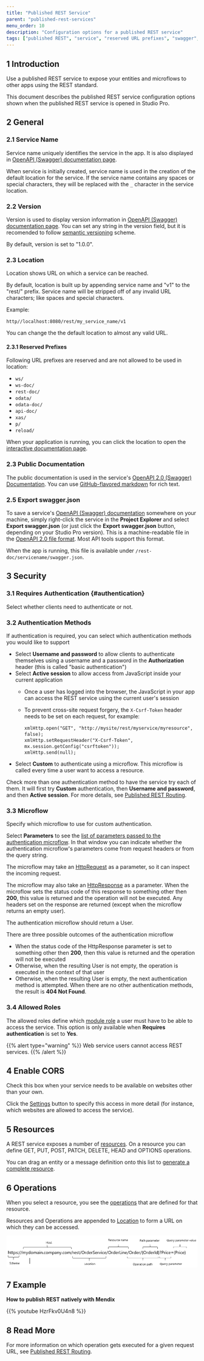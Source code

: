 ```yaml
---
title: "Published REST Service"
parent: "published-rest-services"
menu_order: 10
description: "Configuration options for a published REST service"
tags: ["published REST", "service", "reserved URL prefixes", "swagger", "security", "CORS", "resources", "operation", "how-to", "studio pro"]
---
```


## 1 Introduction

Use a published REST service to expose your entities and microflows to other apps using the REST standard.

This document describes the published REST service configuration options shown when the published REST service is opened in Studio Pro.

## 2 General

<a name="service-name"></a>

### 2.1 Service Name

Service name uniquely identifies the service in the app. It is also displayed in [OpenAPI (Swagger) documentation page](open-api).

When service is initially created, service name is used in the creation of the default location for the service. If the service name contains any spaces or special characters, they will be replaced with the `_` character in the service location.

### 2.2 Version

Version is used to display version information in [OpenAPI (Swagger) documentation page](open-api). You can set any string in the version field, but it is recomended to follow [semantic versioning](https://semver.org/) scheme.

By default, version is set to "1.0.0".

<a name="location"></a>
### 2.3 Location

Location shows URL on which a service can be reached.

By default, location is built up by appending service name and "v1" to the "rest/" prefix. Service name will be stripped off of any invalid URL characters; like spaces and special characters.

Example:
```
http//localhost:8080/rest/my_service_name/v1
```

You can change the the default location to almost any valid URL.

#### 2.3.1 Reserved Prefixes

Following URL prefixes are reserved and are not allowed to be used in location:

* `ws/`
* `ws-doc/`
* `rest-doc/`
* `odata/`
* `odata-doc/`
* `api-doc/`
* `xas/`
* `p/`
* `reload/`

When your application is running, you can click the location to open the [interactive documentation page](published-rest-services#interactive-documentation).

<a name="public-documentation"></a>

### 2.3 Public Documentation

The public documentation is used in the service's [OpenAPI 2.0 (Swagger) Documentation](open-api). You can use [GitHub-flavored markdown](gfm-syntax) for rich text.

<a name="export-swagger-json"></a>
### 2.5 Export swagger.json

To save a service's [OpenAPI (Swagger) documentation](open-api) somewhere on your machine, simply right-click the service in the **Project Explorer** and select **Export swagger.json** (or just click the **Export swagger.json** button, depending on your Studio Pro version). This is a machine-readable file in the [OpenAPI 2.0 file format](https://github.com/OAI/OpenAPI-Specification/blob/master/versions/2.0.md). Most API tools support this format.

When the app is running, this file is available under `/rest-doc/servicename/swagger.json`.

## 3 Security

### 3.1 Requires Authentication {#authentication}

Select whether clients need to authenticate or not.

### 3.2 Authentication Methods

If authentication is required, you can select which authentication methods you would like to support

* Select **Username and password** to allow clients to authenticate themselves using a username and a password in the **Authorization** header (this is called "basic authentication")
* Select **Active session** to allow access from JavaScript inside your current application
  * Once a user has logged into the browser, the JavaScript in your app can access the REST service using the current user's session
  * To prevent cross-site request forgery, the `X-Csrf-Token` header needs to be set on each request, for example:

    ```var xmlHttp = new XMLHttpRequest();
    xmlHttp.open("GET", "http://mysite/rest/myservice/myresource", false);
    xmlHttp.setRequestHeader("X-Csrf-Token", mx.session.getConfig("csrftoken"));
    xmlHttp.send(null);
    ```
* Select **Custom** to authenticate using a microflow. This microflow is called every time a user want to access a resource.

Check more than one authentication method to have the service try each of them. It will first try **Custom** authentication, then **Username and password**, and then **Active session**. For more details, see [Published REST Routing](published-rest-routing).

<a name="authentication-microflow"></a>
### 3.3 Microflow

Specify which microflow to use for custom authentication.

Select **Parameters** to see the [list of parameters passed to the authentication microflow](published-rest-authentication-parameter). In that window you can indicate whether the authentication microflow's parameters come from request headers or from the query string.

The microflow may take an [HttpRequest](http-request-and-response-entities#http-request) as a parameter, so it can inspect the incoming request.

The microflow may also take an [HttpResponse](http-request-and-response-entities#http-response) as a parameter. When the microflow sets the status code of this response to something other then **200**, this value is returned and the operation will not be executed. Any headers set on the response are returned (except when the microflow returns an empty user).

The authentication microflow should return a User.

There are three possible outcomes of the authentication microflow
  * When the status code of the HttpResponse parameter is set to something other then **200**, then this value is returned and the operation will not be executed
  * Otherwise, when the resulting User is not empty, the operation is executed in the context of that user
  * Otherwise, when the resulting User is empty, the next authentication method is attempted. When there are no other authentication methods, the result is **404 Not Found**.

### 3.4 Allowed Roles

The allowed roles define which [module role](module-security#module-roles) a user must have to be able to access the service. This option is only available when **Requires authentication** is set to **Yes**.

{{% alert type="warning" %}}
Web service users cannot access REST services.
{{% /alert %}}

## 4 Enable CORS

Check this box when your service needs to be available on websites other than your own.

Click the [Settings](cors-settings) button to specify this access in more detail (for instance, which websites are allowed to access the service).

## 5 Resources

A REST service exposes a number of [resources](published-rest-resource). On a resource you can define GET, PUT, POST, PATCH, DELETE, HEAD and OPTIONS operations.

You can drag an entity or a message definition onto this list to [generate a complete resource](generate-rest-resource).

## 6 Operations

When you select a resource, you see the [operations](published-rest-operation) that are defined for that resource.

Resources and Operations are appended to [Location](#location) to form a URL on which they can be accessed.

![](attachments/published-rest-service/example-location-url.png)

## 7 Example

**How to publish REST natively with Mendix**

{{% youtube HzrFkv0U4n8 %}}

## 8 Read More

For more information on which operation gets executed for a given request URL, see [Published REST Routing](published-rest-routing).
